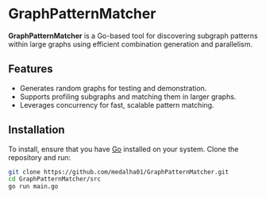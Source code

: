 # GraphPatternMatcher

**GraphPatternMatcher** is a Go-based tool for discovering subgraph patterns within large graphs using efficient combination generation and parallelism.

## Features

- Generates random graphs for testing and demonstration.
- Supports profiling subgraphs and matching them in larger graphs.
- Leverages concurrency for fast, scalable pattern matching.

## Installation

To install, ensure that you have [Go](https://golang.org/dl/) installed on your system. Clone the repository and run:

```bash
git clone https://github.com/medalha01/GraphPatternMatcher.git
cd GraphPatternMatcher/src
go run main.go

